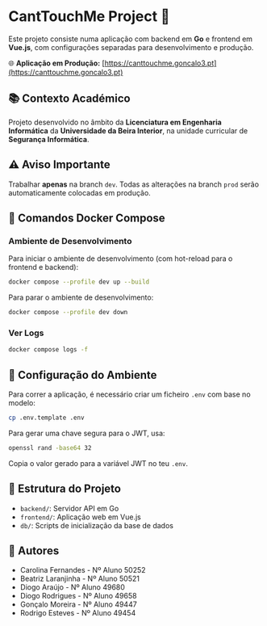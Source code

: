# CantTouchMe Project 🚀

Este projeto consiste numa aplicação com backend em **Go** e frontend em **Vue.js**, com configurações separadas para desenvolvimento e produção.

🌐 **Aplicação em Produção:** [https://canttouchme.goncalo3.pt](https://canttouchme.goncalo3.pt)

## 📚 Contexto Académico

Projeto desenvolvido no âmbito da **Licenciatura em Engenharia Informática** da **Universidade da Beira Interior**, na unidade curricular de **Segurança Informática**.

## ⚠️ Aviso Importante

Trabalhar **apenas** na branch `dev`. Todas as alterações na branch `prod` serão automaticamente colocadas em produção.

## 🐳 Comandos Docker Compose

### Ambiente de Desenvolvimento

Para iniciar o ambiente de desenvolvimento (com hot-reload para o frontend e backend):

```bash
docker compose --profile dev up --build
````

Para parar o ambiente de desenvolvimento:

```bash
docker compose --profile dev down
```

### Ver Logs

```bash
docker compose logs -f
```

## 🔐 Configuração do Ambiente

Para correr a aplicação, é necessário criar um ficheiro `.env` com base no modelo:

```bash
cp .env.template .env
```

Para gerar uma chave segura para o JWT, usa:

```bash
openssl rand -base64 32
```

Copia o valor gerado para a variável JWT no teu `.env`.

## 📁 Estrutura do Projeto

* `backend/`: Servidor API em Go
* `frontend/`: Aplicação web em Vue.js
* `db/`: Scripts de inicialização da base de dados

## 👥 Autores

* Carolina Fernandes - Nº Aluno 50252
* Beatriz Laranjinha - Nº Aluno 50521
* Diogo Araújo       - Nº Aluno 49680
* Diogo Rodrigues    - Nº Aluno 49658
* Gonçalo Moreira    - Nº Aluno 49447
* Rodrigo Esteves    - Nº Aluno 49454